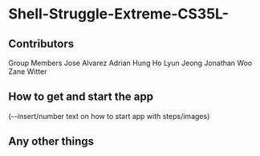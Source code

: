 # Shell-Struggle-Extreme-CS35L-
## Contributors 
Group Members
Jose Alvarez
Adrian Hung
Ho Lyun Jeong
Jonathan Woo
Zane Witter

## How to get and start the app
(--insert/number text on how to start app with steps/images)



## Any other things

